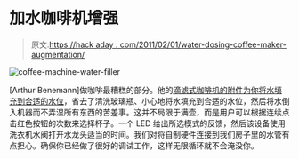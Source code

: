 # 加水咖啡机增强

> 原文:[https://hack aday . com/2011/02/01/water-dosing-coffee-maker-augmentation/](https://hackaday.com/2011/02/01/water-dosing-coffee-maker-augmentation/)

![](../Images/11c976d53feaa2f4b0c2ede6a7dea3dd.png "coffee-machine-water-filler")

[Arthur Benemann]做咖啡最糟糕的部分。他的[滴滤式咖啡机的附件为你将水填充到合适的水位](http://www.instructables.com/id/Smart-Button)，省去了清洗玻璃瓶、小心地将水填充到合适的水位，然后将水倒入机器而不弄湿所有东西的苦差事。这并不局限于满壶，而是用户可以根据连续点击红色按钮的次数来选择杯子。一个 LED 给出所选模式的反馈，然后该设备使用洗衣机水阀打开水龙头适当的时间。我们对将自制硬件连接到我们房子里的水管有点担心。确保你已经做了很好的调试工作，这样无限循环就不会淹没你。